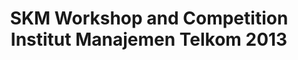 ---
layout:   certificate
title:    "SKM Workshop and Competition Institut Manajemen Telkom 2013"
slug:     workcomp
category: panitia
issuer:   "BEM SKM Institut Manajemen Telkom"
---